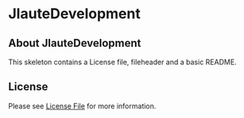 # JlauteDevelopment
## About JlauteDevelopment
This skeleton contains a License file, fileheader and a basic README.

## License

Please see [License File](LICENSE) for more information.